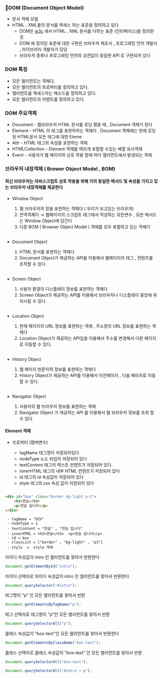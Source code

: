 ### 💎DOM (Document Object Model)

- 문서 객체 모델
- HTML , XML들의 문서를 액세스 하는 표준을 정의하고 있다
    + DOM은 [w3c](https://www.w3schools.com/js/js_htmldom.asp) 에서 HTML , XML 문서를 다루는 표준 (인터페이스)을 정의한 것
    + DOM 에 정의된 표준에 대한 구현은 브라우저 제조사 , 프로그래밍 언어 개발사 , 라이브러리 개발자가 담당
    + 브라우저 종류나 프로그래밍 언어의 상관없이 동일한 API 로 구현되어 있다

### DOM 특징

- 모든 엘리먼트는 객체다.
- 모든 엘리먼트의 프로퍼티를 정의하고 있다.
- 엘리먼트를 엑세스하는 메소드를 정의하고 있다.
- 모든 엘리먼트의 이벤트를 정의하고 있다.

### DOM 주요객체

- Document - 웹브라우저 HTML 문서를 로딩 했을 때 , Document 객체가 된다
- Element - HTML 의 태그를 표현하하는 객체다 , Document 객체에는 현재 로딩된 HTML문서 모든 태그에 대한 Eleme
- Attr - HTML 태그의 속성을 표현하는 객체
- HTMLCollection - Element 객체를 여러개 포함할 수있는 배열 유사객체
- Event - 사용자가 웹 페이지와 상호 작용 할때 마다 엘리먼트에서 발생되는 객체

### 브라우저 내장객체 ( Brower Object Model , BOM)

#### 최신 브라우저는 자바스크립트 상호 작용을 위해 거의 동일한 메서드 및 속성을 가지고 있는 브라우저 내장객체를 제공한다

- Window Object
    1. 웹 브라우저의 창을 표현하는 객체다 ( 우리가 보고있는 브라우저)
    2. 전역객체다 → 웹페이지의 스크립트 태그에서 작성하는 모든변수 , 모든 메서드는 Window Object에 담긴다
    3. 다른 BOM ( Browser Object Model ) 객체를 모두 포함하고 있는 객체다
       <br><br>

- Document Object
    1. HTML 문서를 표현하는 객체다
    2. Document Object가 제공하는 API를 이용해서 웹페이지의 태그 , 컨텐츠를 조작할 수 있다.
       <br><br>

- Screen Object
    1. 사용자 환경의 디스플레이 정보를 표현하는 객체다
    2. Screen Object가 제공하는 API를 이용해서 브라우저나 디스플레이 중앙에 위치시킬 수 있다.
       <br><br>

- Location Object
    1. 현재 페이지의 URL 정보를 표현하는 객체 , 주소창의 URL 정보를 표현하는 객체다
    2. Location Object가 제공하는 API임을 이용해서 주소를 변경해서 다른 페이지로 이동할 수 있다.
       <br><br>

- History Object
    1. 웹 페이지 방문이력 정보를 표현하는 객체다
    2. History Object가 제공하는 API를 이용해서 이전페이지 , 다음 페이지로 이동할 수 있다.
       <br><br>

- Navigator Object
    1. 사용자의 웹 브라우저 정보를 표현하는 객체
    2. Navigator Object 가 제공하는 API 를 이용해서 웹 브라우저 정보를 조회 할 수 있다

#### Element 객체

- 프로퍼티 (멤버변수)

    + tagName 태그명이 저장되어있다
    + nodeType 노드 타입이 저장되어 있다
    + textContent 태그의 텍스트 컨텐츠가 저장되어 있다.
    + innerHTML 태그의 내부 HTML 컨텐츠가 저장되어 있다
    + id 태그의 id 속성값이 저장되어 있다
    + style 태그의 css 속성 값이 저장되어 있다

```html

<div id="box" class="border bg-light p-3">
    <h3>연습</h3>
    <p>연습 입니다</p>
</div>
```

```
 - tagName = "DIV"
 - nodeType = 1
 - textContent = "연습" , "연습 입니다"
 - innerHTML = <h3>연습</h3>  <p>연습 입니다</p>
 - id = box
 - classList = ["border" , "bg-light" , "p3"]
 - style  =  style 객체
```

아이디 속성값이 intro 인 엘리먼트를 찾아서 반환한다

```js
document.getElementById("intro");
```

아이디 선택자로 아이디 속성값이 intro 인 엘리먼트를 찾아서 반환한다

```js
document.querySelector("#intro");
```

태그명이 "p" 인 모든 엘리먼트를 찾아서 반환

```js
document.getElementsByTagName("p");
```

태그 선택자로 태그명이 "p"인 모든 엘리먼트를 찾아서 반환

```js
document.querySelectorAll("p");
```

클래스 속성값이 "box-text"인 모든 엘리먼트를 찾아서 반환한다

```js
document.getElementsByClassName("box-text");
```

클래스 선택자로 클래스 속성값이 "box-text" 인 모든 엘리먼트를 찾아서 반환

```js
document.querySelectorAll("box-text");
```

```js
document.querySelectorAll("#intro > p");
```